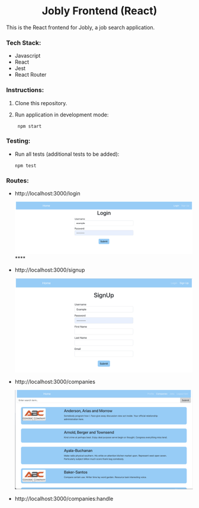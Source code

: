 # <div align="center">
  <h1 align="center">
    Jobly Frontend (React)
  </h1>
</div>

This is the React frontend for Jobly, a job search application.

### Tech Stack:
* Javascript
* React
* Jest
* React Router

### Instructions:

1. Clone this repository.
2. Run application in development mode:

        npm start
### Testing:
   
* Run all tests (additional tests to be added):

      npm test
### Routes:

* http://localhost:3000/login

  ![login page](/screenshots/login.png?raw=true "login page")****

* http://localhost:3000/signup

  ![signup page](/screenshots/signup.png?raw=true "signup page")

* http://localhost:3000/companies

  ![companies page](/screenshots/companies.png?raw=true "companies page")

* http://localhost:3000/companies:handle

